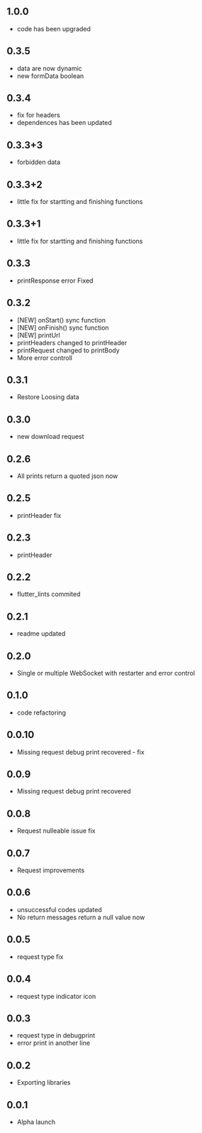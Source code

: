 ## 1.0.0
* code has been upgraded

## 0.3.5
* data are now dynamic
* new formData boolean

## 0.3.4
* fix for headers
* dependences has been updated

## 0.3.3+3
* forbidden data

## 0.3.3+2
* little fix for startting and finishing functions

## 0.3.3+1
* little fix for startting and finishing functions

## 0.3.3
* printResponse error Fixed

## 0.3.2
* [NEW] onStart() sync function
* [NEW] onFinish() sync function
* [NEW] printUrl
* printHeaders changed to printHeader
* printRequest changed to printBody
* More error controll

## 0.3.1
* Restore Loosing data

## 0.3.0
* new download request

## 0.2.6
* All prints return a quoted json now

## 0.2.5
* printHeader fix

## 0.2.3
* printHeader

## 0.2.2
* flutter_lints commited

## 0.2.1
* readme updated

## 0.2.0
* Single or multiple WebSocket with restarter and error control

## 0.1.0
* code refactoring

## 0.0.10
* Missing request debug print recovered - fix

## 0.0.9
* Missing request debug print recovered

## 0.0.8
* Request nulleable issue fix

## 0.0.7
* Request improvements

## 0.0.6
* unsuccessful codes updated
* No return messages return a null value now

## 0.0.5
* request type fix

## 0.0.4
* request type indicator icon

## 0.0.3
* request type in debugprint
* error print in another line

## 0.0.2
* Exporting libraries

## 0.0.1
* Alpha launch
